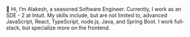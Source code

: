 👋 Hi, I’m Alakesh, a seasoned Software Engineer.
Currently, I work as an SDE - 2 at Intuit.
My skills include, but are not limited to, advanced JavaScript, React, TypeScript, node.js, Java, and Spring Boot.
I work full-stack, but specialize more on the frontend.

<!---
alokesh985/alokesh985 is a ✨ special ✨ repository because its `README.md` (this file) appears on your GitHub profile.
You can click the Preview link to take a look at your changes.
--->
